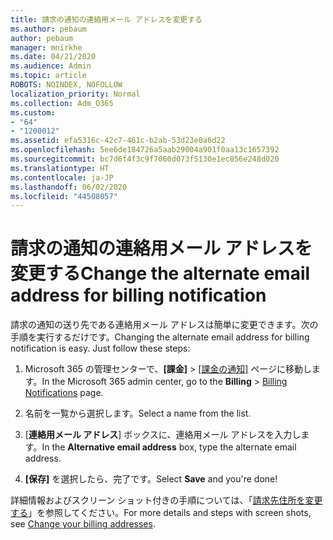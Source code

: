 ```yaml
---
title: 請求の通知の連絡用メール アドレスを変更する
ms.author: pebaum
author: pebaum
manager: mnirkhe
ms.date: 04/21/2020
ms.audience: Admin
ms.topic: article
ROBOTS: NOINDEX, NOFOLLOW
localization_priority: Normal
ms.collection: Adm_O365
ms.custom:
- "64"
- "1200012"
ms.assetid: efa5316c-42c7-461c-b2ab-53d23e0a6d22
ms.openlocfilehash: 5ee6de184726a5aab29004a901f0aa13c1657392
ms.sourcegitcommit: bc7d6f4f3c9f7060d073f5130e1ec856e248d020
ms.translationtype: HT
ms.contentlocale: ja-JP
ms.lasthandoff: 06/02/2020
ms.locfileid: "44508057"
---
```

# <a name="change-the-alternate-email-address-for-billing-notification"></a><span data-ttu-id="33296-102">請求の通知の連絡用メール アドレスを変更する</span><span class="sxs-lookup"><span data-stu-id="33296-102">Change the alternate email address for billing notification</span></span>

<span data-ttu-id="33296-p101">請求の通知の送り先である連絡用メール アドレスは簡単に変更できます。次の手順を実行するだけです。</span><span class="sxs-lookup"><span data-stu-id="33296-p101">Changing the alternate email address for billing notification is easy. Just follow these steps:</span></span>
  
1. <span data-ttu-id="33296-105">Microsoft 365 の管理センターで、**[課金]** \> [[課金の通知]](https://go.microsoft.com/fwlink/p/?linkid=853212) ページに移動します。</span><span class="sxs-lookup"><span data-stu-id="33296-105">In the Microsoft 365 admin center, go to the **Billing** \>  [Billing Notifications](https://go.microsoft.com/fwlink/p/?linkid=853212) page.</span></span>

2. <span data-ttu-id="33296-106">名前を一覧から選択します。</span><span class="sxs-lookup"><span data-stu-id="33296-106">Select a name from the list.</span></span>

3. <span data-ttu-id="33296-107">[**連絡用メール アドレス**] ボックスに、連絡用メール アドレスを入力します。</span><span class="sxs-lookup"><span data-stu-id="33296-107">In the **Alternative email address** box, type the alternate email address.</span></span>

4. <span data-ttu-id="33296-108">**[保存]** を選択したら、完了です。</span><span class="sxs-lookup"><span data-stu-id="33296-108">Select **Save** and you're done!</span></span>

<span data-ttu-id="33296-109">詳細情報およびスクリーン ショット付きの手順については、「[請求先住所を変更する](https://docs.microsoft.com/microsoft-365/commerce/billing-and-payments/change-your-billing-addresses)」を参照してください。</span><span class="sxs-lookup"><span data-stu-id="33296-109">For more details and steps with screen shots, see [Change your billing addresses](https://docs.microsoft.com/microsoft-365/commerce/billing-and-payments/change-your-billing-addresses).</span></span>
  
